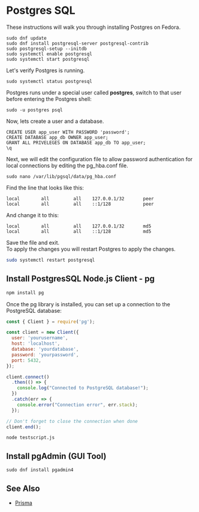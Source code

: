 # Postgres SQL
These instructions will walk you through installing Postgres on Fedora.  
```
sudo dnf update
sudo dnf install postgresql-server postgresql-contrib
sudo postgresql-setup --initdb
sudo systemctl enable postgresql
sudo systemctl start postgresql
```
Let's verify Postgres is running.
```
sudo systemctl status postgresql
```
Postgres runs under a special user called **postgres**, switch to that user before entering the Postgres shell:
```
sudo -u postgres psql
```
Now, lets create a user and a database.
```
CREATE USER app_user WITH PASSWORD 'password';
CREATE DATABASE app_db OWNER app_user;
GRANT ALL PRIVELEGES ON DATABASE app_db TO app_user;
\q
```
Next, we will edit the configuration file to allow password authentication for local connections by editing the pg_hba.conf file.
```
sudo nano /var/lib/pgsql/data/pg_hba.conf
```
Find the line that looks like this:
```
local        all         all    127.0.0.1/32       peer
local        all         all    ::1/128            peer
```
And change it to this:
```
local        all         all    127.0.0.1/32       md5
local        all         all    ::1/128            md5
```
Save the file and exit.  
To apply the changes you will restart Postgres to apply the changes.
```bash
sudo systemctl restart postgresql
```
## Install PostgresSQL Node.js Client - pg
```bash
npm install pg
```
Once the pg library is installed, you can set up a connection to the PostgreSQL database:
```js
const { Client } = require('pg');

const client = new Client({
  user: 'yourusername',
  host: 'localhost',
  database: 'yourdatabase',
  password: 'yourpassword',
  port: 5432,
});

client.connect()
  .then(() => {
    console.log("Connected to PostgreSQL database!");
  })
  .catch(err => {
    console.error("Connection error", err.stack);
  });

// Don't forget to close the connection when done
client.end();
```
```
node testscript.js
```
## Install pgAdmin (GUI Tool)
```
sudo dnf install pgadmin4
```
## See Also
* [Prisma](Prisma.md)